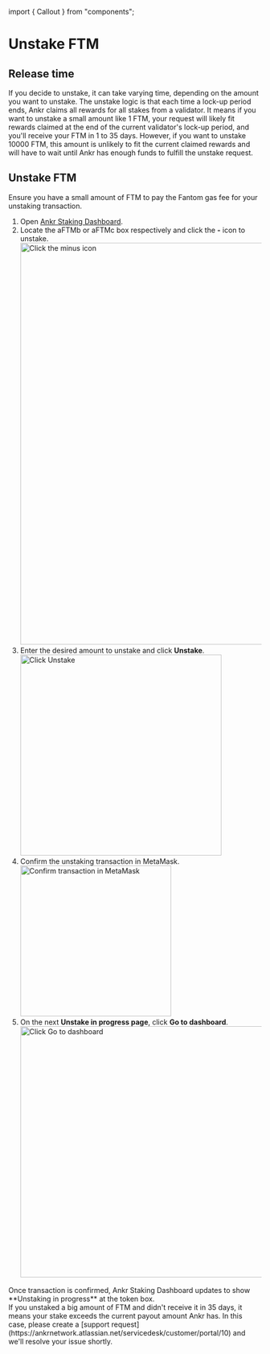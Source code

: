 import { Callout } from "components";

# Unstake FTM

## Release time
If you decide to unstake, it can take varying time, depending on the amount you want to unstake.
The unstake logic is that each time a lock-up period ends, Ankr claims all rewards for all stakes from a validator. 
It means if you want to unstake a small amount like 1 FTM, your request will likely fit rewards claimed at the end of the current validator's lock-up period, and you'll receive your FTM in 1 to 35 days. 
However, if you want to unstake 10000 FTM, this amount is unlikely to fit the current claimed rewards and will have to wait until Ankr has enough funds to fulfill the unstake request. 

## Unstake FTM
<Callout type="info">
Ensure you have a small amount of FTM to pay the Fantom gas fee for your unstaking transaction.
</Callout>

1. Open [Ankr Staking Dashboard](https://www.ankr.com/staking/dashboard/). 
2. Locate the aFTMb or aFTMc box respectively and click the **-** icon to unstake.
   <img src="/docs/staking/liquid-staking/ftm/click-minus-icon.jpg" alt="Click the minus icon" class="responsive-pic" width="800" />
3. Enter the desired amount to unstake and click **Unstake**.
   <img src="/docs/staking/liquid-staking/ftm/enter-amount-click-unstake.jpg" alt="Click Unstake" class="responsive-pic" width="400" />
6. Confirm the unstaking transaction in MetaMask.
   <img src="/docs/staking/liquid-staking/ftm/confirm-unstaking-transaction.jpg" alt="Confirm transaction in MetaMask" class="responsive-pic" width="300" />
7. On the next **Unstake in progress page**, click **Go to dashboard**.
   <img src="/docs/staking/liquid-staking/ftm/unstake-in-progress-go-to-dashboard.jpg" alt="Click Go to dashboard" class="responsive-pic" width="500" />

<Callout type="success">
Once transaction is confirmed, Ankr Staking Dashboard updates to show **Unstaking in progress** at the token box.<br/>
If you unstaked a big amount of FTM and didn't receive it in 35 days, it means your stake exceeds the current payout amount Ankr has.
In this case, please create a [support request](https://ankrnetwork.atlassian.net/servicedesk/customer/portal/10) and we'll resolve your issue shortly.
</Callout>
